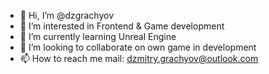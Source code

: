 - 👋 Hi, I’m @dzgrachyov
- 👀 I’m interested in Frontend & Game development
- 🌱 I’m currently learning Unreal Engine
- 💞️ I’m looking to collaborate on own game in development
- 📫 How to reach me mail: dzmitry.grachyov@outlook.com

<!---
dzgrachyov/dzgrachyov is a ✨ special ✨ repository because its `README.md` (this file) appears on your GitHub profile.
You can click the Preview link to take a look at your changes.
--->
